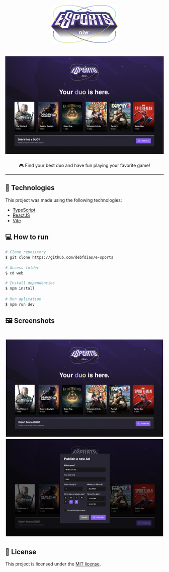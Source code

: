

<p align="center">
   <img src="../.github/logo.png" alt="e-sports" />
</p>

<h1 align="center">
    <img src="../.github/web1.png" />
</h1>

<p align="center">
🎮 Find your best duo and have fun playing your favorite game!
</p>

---

## :rocket: Technologies
This project was made using the following technologies:

* [TypeScript](https://www.typescriptlang.org/)      
* [ReactJS](https://reactjs.org/)      
* [Vite](https://vitejs.dev/)


## :computer: How to run

```bash
# Clone repository
$ git clone https://github.com/debfdias/e-sports

# Access folder 
$ cd web
```

```bash
# Install dependencies
$ npm install

# Run aplication
$ npm run dev

```

## :framed_picture: Screenshots ##

<h1 align="center">
    <img alt = "Screen1" src = "../.github/web1.png" width = "500px" />
    <img alt = "Screen2" src = "../.github/web2.png" width = "500px" />
</h1>


## :page_facing_up: License

This project is licensed under the [MIT license](./LICENSE).
